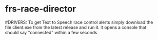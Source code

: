 # frs-race-director

#DRIVERS:
To get Text to Speech race control alerts simply download the file client.exe from the latest release and run it. It opens a console that should say "connected" within a few seconds


